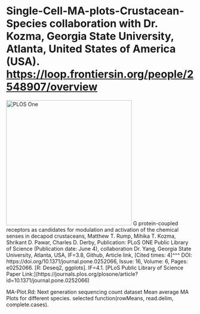 # Single-Cell-MA-plots-Crustacean-Species collaboration with Dr. Kozma, Georgia State University, Atlanta, United States of America (USA). https://loop.frontiersin.org/people/2548907/overview
<img width="336" alt="PLOS One" src="https://github.com/spawar2/Single-Cell-MA-plots-Crustacean-Species/assets/25118302/355cb361-4aa0-4e7c-8f45-ea0cefcb540d">
G protein-coupled receptors as candidates for modulation and activation of the chemical senses in decapod crustaceans, Matthew T. Rump, Mihika T. Kozma, Shrikant D. Pawar, Charles D. Derby, Publication: PLoS ONE Public Library of Science (Publication date: June 4), collaboration Dr. Yang, Georgia State University, Atlanta, USA, IF=3.8, Github, Article link, [Cited times: 4]^^^ DOI: https://doi.org/10.1371/journal.pone.0252066, Issue: 16, Volume: 6, Pages: e0252066.
[R: Deseq2, ggplots]. IF=4.1.
[PLoS Public Library of Science Paper Link:](https://journals.plos.org/plosone/article?id=10.1371/journal.pone.0252066)

MA-Plot.Rd: Next generation sequencing count dataset Mean average MA Plots for different species.
selected function(rowMeans, read.delim, complete.cases).
